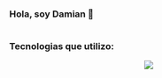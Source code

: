 ### Hola, soy Damian 👋

#
### Tecnologias que utilizo:
<p align="center">
  <a href="https://skillicons.dev">
    <img src="https://skillicons.dev/icons?i=git,eclipse,docker,c,vim" />
  </a>
</p>

<!--
**damianrein/damianrein** is a ✨ _special_ ✨ repository because its `README.md` (this file) appears on your GitHub profile.

Here are some ideas to get you started:

- 🔭 I’m currently working on ...
- 🌱 I’m currently learning ...
- 👯 I’m looking to collaborate on ...
- 🤔 I’m looking for help with ...
- 💬 Ask me about ...
- 📫 How to reach me: ...
- 😄 Pronouns: ...
- ⚡ Fun fact: ...
-->

